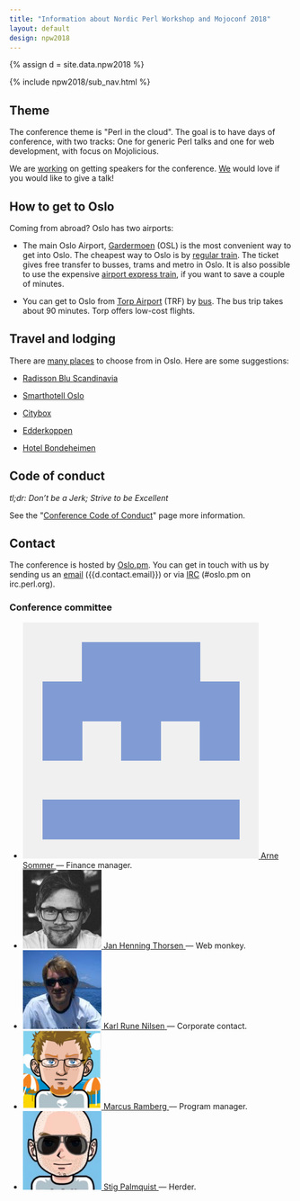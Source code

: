 ```yaml
---
title: "Information about Nordic Perl Workshop and Mojoconf 2018"
layout: default
design: npw2018
---
```


{% assign d = site.data.npw2018 %}

{% include npw2018/sub_nav.html %}

## Theme

The conference theme is "Perl in the cloud". The goal is to have days of
conference, with two tracks: One for generic Perl talks and one for web
development, with focus on Mojolicious.

We are [working](https://github.com/oslo-pm/NPW2018/issues/8) on getting
speakers for the conference.
[We](/npw2018/2018/04/19/npw2018-call-for-papers.html) would love if you would
like to give a talk!

## How to get to Oslo

Coming from abroad? Oslo has two airports:

* The main Oslo Airport, [Gardermoen](http://osl.no) (OSL) is the most
  convenient way to get into Oslo. The cheapest way to Oslo is by 
  [regular train](https://www.nsb.no/bestill/velg-togavgang?to=Oslo+S&from=Oslo+Lufthavn). 
  The ticket gives free transfer to busses, trams and metro in Oslo. It is also possible
  to use the expensive [airport express train](http://flytoget.no/), if you want to save
  a couple of minutes. 

* You can get to Oslo from [Torp Airport](https://www.torp.no/) (TRF) by 
  [bus](http://torpekspressen.no/). The bus trip takes about 90 minutes. 
  Torp offers low-cost flights.

## Travel and lodging

There are [many places](https://www.booking.com/searchresults.en-gb.html?dest_id=-273837;dest_type=city)
to choose from in Oslo. Here are some suggestions:

* [Radisson Blu Scandinavia](https://www.radissonblu.com/en/scandinaviahotel-oslo)

* [Smarthotell Oslo](https://smarthotel.no/en/)

* [Citybox](https://citybox.no/oslo-en/)

* [Edderkoppen](https://www.scandichotels.com/hotels/norway/oslo/scandic-stolavsplass)

* [Hotel Bondeheimen](http://www.bondeheimen.com/)

## Code of conduct

_tl;dr: Don’t be a Jerk; Strive to be Excellent_

See the "[Conference Code of Conduct](/npw2018/code-of-conduct)" page more
information.

## Contact

The conference is hosted by [Oslo.pm](http://oslo.pm/contact). You can get in
touch with us by sending us an [email](mailto:{{d.contact.email}})
({{d.contact.email}}) or via
[IRC](http://mibbit.com/?channel=%23oslo.pm&server=irc.perl.org) (#oslo.pm on
irc.perl.org).

### Conference committee

<ul class="committee">
  <li>
    <a href="http://github.com/arnesom">
      <img src="/images/users/arnesom.png" alt="">
      <span>Arne Sommer</span>
    </a>
    &mdash; Finance manager.
  </li>
  <li>
    <a href="http://github.com/jhthorsen">
      <img src="/images/users/jhthorsen.png" alt="">
      <span>Jan Henning Thorsen</span>
    </a>
    &mdash; Web monkey.
  </li>
  <li>
    <a href="http://github.com/krunen">
      <img src="/images/users/krunen.png" alt="">
      <span>Karl Rune Nilsen</span>
    </a>
    &mdash; Corporate contact.
  </li>
  <li>
    <a href="http://github.com/marcusramberg">
      <img src="/images/users/marcusramberg.png" alt="">
      <span>Marcus Ramberg</span>
    </a>
    &mdash; Program manager.
  </li>
  <li>
    <a href="http://github.com/stigtsp">
      <img src="/images/users/stigtsp.png" alt="">
      <span>Stig Palmquist</span>
    </a>
    &mdash; Herder.
  </li>
</ul>
